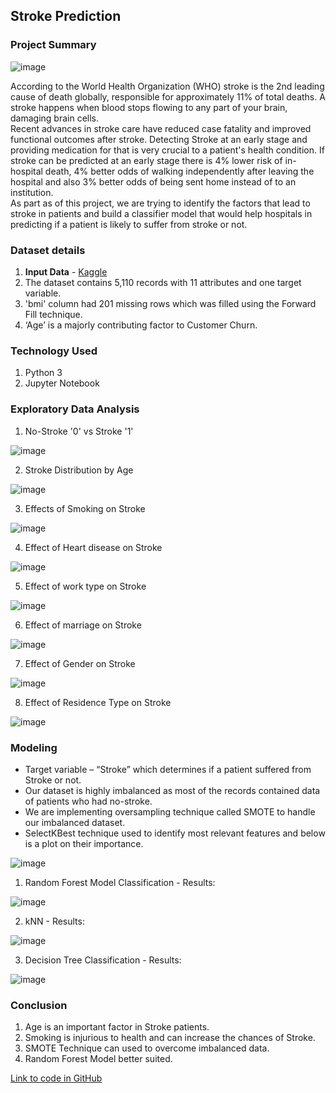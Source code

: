 ## Stroke Prediction

### Project Summary

![image](https://user-images.githubusercontent.com/54513557/128537143-a82648b9-6624-45a8-be27-7e3d17250f6e.png)

According to the World Health Organization (WHO) stroke is the 2nd leading cause of death globally, responsible for approximately 11% of total deaths. A stroke happens when blood stops flowing to any part of your brain, damaging brain cells.  
Recent advances in stroke care have reduced case fatality and improved functional outcomes after stroke. Detecting Stroke at an early stage and providing medication for that is very crucial to a patient's health condition. If stroke can be predicted at an early stage there is 4% lower risk of in-hospital death, 4% better odds of walking independently after leaving the hospital and also 3% better odds of being sent home instead of to an institution.  
As part as of this project, we are trying to identify the factors that lead to stroke in patients and build a classifier model that would help hospitals in predicting if a patient is likely to suffer from stroke or not.
 

### Dataset details

1. **Input Data** - [Kaggle](https://www.kaggle.com/fedesoriano/stroke-prediction-dataset)
2. The dataset contains 5,110 records with 11 attributes and one target variable.
3. 'bmi' column had 201 missing rows which was filled using the Forward Fill technique.
4. ‘Age’ is a majorly contributing factor to Customer Churn. 

### Technology Used

1. Python 3
2. Jupyter Notebook

### Exploratory Data Analysis

1. No-Stroke '0' vs Stroke '1'

![image](https://user-images.githubusercontent.com/54513557/128504471-595d15ac-f41e-47ed-bd68-4b41ba91d5c3.png)

2. Stroke Distribution by Age

![image](https://user-images.githubusercontent.com/54513557/128504524-597a4e58-42e8-43d0-9af5-ee7151032c7f.png)

3. Effects of Smoking on Stroke

![image](https://user-images.githubusercontent.com/54513557/128504570-4770f9a3-00a7-4712-bfec-56455c145e9c.png)

4. Effect of Heart disease on Stroke

![image](https://user-images.githubusercontent.com/54513557/128504616-5eba4ef9-4477-429f-98dc-b662e1c56110.png)

5. Effect of work type on Stroke

![image](https://user-images.githubusercontent.com/54513557/128504695-261391cc-7037-4760-b797-2024589d5002.png)

6. Effect of marriage on Stroke

![image](https://user-images.githubusercontent.com/54513557/128504743-92753735-fcf5-4475-ae1a-fdc377546990.png)

7. Effect of Gender on Stroke

![image](https://user-images.githubusercontent.com/54513557/128504797-85649be1-c1cc-42d0-a880-fb043c3c3fb9.png)

8. Effect of Residence Type on Stroke

![image](https://user-images.githubusercontent.com/54513557/128504867-279e0bbc-b7f0-494a-a264-1eedf46bba9f.png)


### Modeling

- Target variable – “Stroke” which determines if a patient suffered from Stroke or not.  
- Our dataset is highly imbalanced as most of the records contained data of patients who had no-stroke. 
- We are implementing oversampling technique called SMOTE to handle our imbalanced dataset.
- SelectKBest technique used to identify most relevant features and below is a plot on their importance.

![image](https://user-images.githubusercontent.com/54513557/128504940-479e83d3-dc5c-4e3a-9d60-d991cc1a4de8.png)


1) Random Forest Model Classification - Results:

![image](https://user-images.githubusercontent.com/54513557/128505129-a95ceee9-2b9a-4404-b046-521afc5e01e8.png)

2) kNN - Results:

![image](https://user-images.githubusercontent.com/54513557/128505201-0b0121e0-1600-48c0-b91b-b9d909629214.png)

3) Decision Tree Classification - Results:

![image](https://user-images.githubusercontent.com/54513557/128505250-77ea6951-e669-4189-990e-0c195007221e.png)


### Conclusion

1) Age is an important factor in Stroke patients.
2) Smoking is injurious to health and can increase the chances of Stroke.
3) SMOTE Technique can used to overcome imbalanced data. 
4) Random Forest Model better suited.

[Link to code in GitHub](https://github.com/vinaynagaraj88/DataScience_Portfolio/tree/main/P3%20-%20Stroke%20Prediction)
